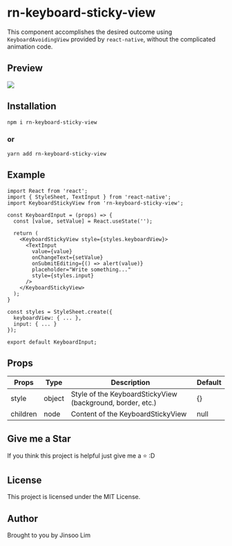 # rn-keyboard-sticky-view

This component accomplishes the desired outcome using `KeyboardAvoidingView` provided by `react-native`, without the complicated animation code.

## Preview
![](https://media.giphy.com/media/YRz7xuPXTApJRKmaWM/giphy.gif)

## Installation

```
npm i rn-keyboard-sticky-view
```

### or

```
yarn add rn-keyboard-sticky-view
```

## Example
```
import React from 'react';
import { StyleSheet, TextInput } from 'react-native';
import KeyboardStickyView from 'rn-keyboard-sticky-view';

const KeyboardInput = (props) => {
  const [value, setValue] = React.useState('');

  return (
    <KeyboardStickyView style={styles.keyboardView}>
      <TextInput
        value={value}
        onChangeText={setValue}
        onSubmitEditing={() => alert(value)}
        placeholder="Write something..."
        style={styles.input}
      />
    </KeyboardStickyView>
  );
}

const styles = StyleSheet.create({
  keyboardView: { ... },
  input: { ... }
});

export default KeyboardInput;
```

## Props
| Props    | Type   | Description                                                | Default  |
| -------- | ------ | ---------------------------------------------------------- | -------- |
| style    | object | Style of the KeyboardStickyView (background, border, etc.) | {}       |
| children | node   | Content of the KeyboardStickyView                          | null     |

## Give me a Star
If you think this project is helpful just give me a ⭐️ :D

## License
This project is licensed under the MIT License.

## Author
Brought to you by Jinsoo Lim
